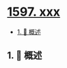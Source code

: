 # [1597. xxx](https://github.com/Tdahuyou/TNotes.leetcode/tree/main/notes/1597.%20xxx)

<!-- region:toc -->

- [1. 📝 概述](#1--概述)

<!-- endregion:toc -->

## 1. 📝 概述
